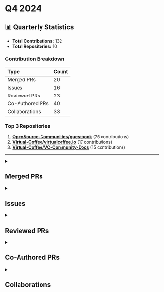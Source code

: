 # Q4 2024

## 📊 Quarterly Statistics

* **Total Contributions:** 132
* **Total Repositories:** 10

### Contribution Breakdown

| Type | Count |
| :--- | :--- |
| Merged PRs | 20 |
| Issues | 16 |
| Reviewed PRs | 23 |
| Co-Authored PRs | 40 |
| Collaborations | 33 |

### Top 3 Repositories

1. [**OpenSource-Communities/guestbook**](https://github.com/OpenSource-Communities/guestbook) (75 contributions)
2. [**Virtual-Coffee/virtualcoffee.io**](https://github.com/Virtual-Coffee/virtualcoffee.io) (17 contributions)
3. [**Virtual-Coffee/VC-Community-Docs**](https://github.com/Virtual-Coffee/VC-Community-Docs) (15 contributions)

---

<details>
 <summary><h2>Merged PRs</h2></summary>
<table style='width:100%; table-layout:fixed;'>
  <thead>
    <tr>
      <th style='width:5%;'>No.</th>
      <th style='width:20%;'>Project Name</th>
      <th style='width:30%;'>Title</th>
      <th style='width:15%;'>Created At</th>
      <th style='width:15%;'>Merged At</th>
      <th style='width:15%;'>Review Period</th>
    </tr>
  </thead>
  <tbody>
    <tr>
      <td>1.</td>
      <td>Virtual-Coffee/virtualcoffee.io</td>
      <td><a href='https://github.com/Virtual-Coffee/virtualcoffee.io/pull/1308'>feat: Add January 2025 Challenge to the Website</a></td>
      <td>2024-12-22</td>
      <td>2024-12-30</td>
      <td>8 days</td>
    </tr>
    <tr>
      <td>2.</td>
      <td>Virtual-Coffee/VC-Community-Docs</td>
      <td><a href='https://github.com/Virtual-Coffee/VC-Community-Docs/pull/441'>docs: Add "Creating Audio/Visual Content" challenge</a></td>
      <td>2024-10-30</td>
      <td>2024-12-18</td>
      <td>49 days</td>
    </tr>
    <tr>
      <td>3.</td>
      <td>Virtual-Coffee/VC-Community-Docs</td>
      <td><a href='https://github.com/Virtual-Coffee/VC-Community-Docs/pull/440'>docs: Add "Mid-Year Check-In" challenge</a></td>
      <td>2024-10-30</td>
      <td>2024-12-15</td>
      <td>45 days</td>
    </tr>
    <tr>
      <td>4.</td>
      <td>Virtual-Coffee/virtualcoffee.io</td>
      <td><a href='https://github.com/Virtual-Coffee/virtualcoffee.io/pull/1303'>Add December 2024 newsletter to the website</a></td>
      <td>2024-12-11</td>
      <td>2024-12-15</td>
      <td>4 days</td>
    </tr>
    <tr>
      <td>5.</td>
      <td>Virtual-Coffee/VC-Community-Docs</td>
      <td><a href='https://github.com/Virtual-Coffee/VC-Community-Docs/pull/442'>docs: Add "Pairing" challenge</a></td>
      <td>2024-10-30</td>
      <td>2024-12-12</td>
      <td>42 days</td>
    </tr>
    <tr>
      <td>6.</td>
      <td>Virtual-Coffee/VC-Community-Docs</td>
      <td><a href='https://github.com/Virtual-Coffee/VC-Community-Docs/pull/443'>docs: Add "Month of Feedback" challenge</a></td>
      <td>2024-10-30</td>
      <td>2024-12-12</td>
      <td>42 days</td>
    </tr>
    <tr>
      <td>7.</td>
      <td>Virtual-Coffee/VC-Community-Docs</td>
      <td><a href='https://github.com/Virtual-Coffee/VC-Community-Docs/pull/445'>docs: Update the docs for "Preptember" challenge</a></td>
      <td>2024-10-31</td>
      <td>2024-12-12</td>
      <td>42 days</td>
    </tr>
    <tr>
      <td>8.</td>
      <td>Virtual-Coffee/VC-Community-Docs</td>
      <td><a href='https://github.com/Virtual-Coffee/VC-Community-Docs/pull/446'>docs: Update the facilitators docs</a></td>
      <td>2024-10-31</td>
      <td>2024-12-12</td>
      <td>42 days</td>
    </tr>
    <tr>
      <td>9.</td>
      <td>Virtual-Coffee/VC-Community-Docs</td>
      <td><a href='https://github.com/Virtual-Coffee/VC-Community-Docs/pull/448'>docs: Update the docs for "VC Hacktoberfest Initiative" challenge</a></td>
      <td>2024-10-31</td>
      <td>2024-12-12</td>
      <td>41 days</td>
    </tr>
    <tr>
      <td>10.</td>
      <td>Virtual-Coffee/VC-Community-Docs</td>
      <td><a href='https://github.com/Virtual-Coffee/VC-Community-Docs/pull/451'>docs: Update the docs for "Blogging" challenge</a></td>
      <td>2024-12-11</td>
      <td>2024-12-12</td>
      <td>1 days</td>
    </tr>
    <tr>
      <td>11.</td>
      <td>Virtual-Coffee/virtualcoffee.io</td>
      <td><a href='https://github.com/Virtual-Coffee/virtualcoffee.io/pull/1291'>Add November 2024 newsletter to the website</a></td>
      <td>2024-11-11</td>
      <td>2024-11-30</td>
      <td>19 days</td>
    </tr>
    <tr>
      <td>12.</td>
      <td>Virtual-Coffee/virtualcoffee.io</td>
      <td><a href='https://github.com/Virtual-Coffee/virtualcoffee.io/pull/1296'>feat: Add December 2024 Challenge to the Website</a></td>
      <td>2024-11-29</td>
      <td>2024-11-30</td>
      <td>1 days</td>
    </tr>
    <tr>
      <td>13.</td>
      <td>Virtual-Coffee/virtualcoffee.io</td>
      <td><a href='https://github.com/Virtual-Coffee/virtualcoffee.io/pull/1286'>feat: Add November 2024 Challenge to the Website</a></td>
      <td>2024-10-29</td>
      <td>2024-10-31</td>
      <td>2 days</td>
    </tr>
    <tr>
      <td>14.</td>
      <td>mautic/low-no-code</td>
      <td><a href='https://github.com/mautic/low-no-code/pull/81'>feat: Add Ayu Adiati's contribution to 2024.md</a></td>
      <td>2024-10-28</td>
      <td>2024-10-28</td>
      <td>0 days</td>
    </tr>
    <tr>
      <td>15.</td>
      <td>Virtual-Coffee/virtualcoffee.io</td>
      <td><a href='https://github.com/Virtual-Coffee/virtualcoffee.io/pull/1275'>Add October 2024 newsletter to the website</a></td>
      <td>2024-10-17</td>
      <td>2024-10-22</td>
      <td>5 days</td>
    </tr>
    <tr>
      <td>16.</td>
      <td>WriteTech-Hub/writetech-doc-review</td>
      <td><a href='https://github.com/WriteTech-Hub/writetech-doc-review/pull/8'>feat: add docs review for Crawlee</a></td>
      <td>2024-09-25</td>
      <td>2024-10-21</td>
      <td>26 days</td>
    </tr>
    <tr>
      <td>17.</td>
      <td>Virtual-Coffee/virtualcoffee.io</td>
      <td><a href='https://github.com/Virtual-Coffee/virtualcoffee.io/pull/1269'>feat: Add Hacktoberfest 2024 badge</a></td>
      <td>2024-10-10</td>
      <td>2024-10-10</td>
      <td>0 days</td>
    </tr>
    <tr>
      <td>18.</td>
      <td>OpenSource-Communities/guestbook</td>
      <td><a href='https://github.com/OpenSource-Communities/guestbook/pull/483'>docs: Update guidelines</a></td>
      <td>2024-09-25</td>
      <td>2024-10-05</td>
      <td>10 days</td>
    </tr>
    <tr>
      <td>19.</td>
      <td>Virtual-Coffee/virtualcoffee.io</td>
      <td><a href='https://github.com/Virtual-Coffee/virtualcoffee.io/pull/1239'>fix: Update Slack channels for VCHI in the challenge page</a></td>
      <td>2024-10-02</td>
      <td>2024-10-02</td>
      <td>1 days</td>
    </tr>
    <tr>
      <td>20.</td>
      <td>Virtual-Coffee/virtualcoffee.io</td>
      <td><a href='https://github.com/Virtual-Coffee/virtualcoffee.io/pull/1230'>feat: Add October 2024 Challenge to the Website</a></td>
      <td>2024-09-30</td>
      <td>2024-10-01</td>
      <td>1 days</td>
    </tr>
  </tbody>
</table>
</details>

<details>
 <summary><h2>Issues</h2></summary>
<table style='width:100%; table-layout:fixed;'>
  <thead>
    <tr>
      <th style='width:5%;'>No.</th>
      <th style='width:25%;'>Project Name</th>
      <th style='width:35%;'>Title</th>
      <th style='width:15%;'>Created At</th>
      <th style='width:15%;'>Closed At</th>
      <th style='width:10%;'>Closing Period</th>
    </tr>
  </thead>
  <tbody>
    <tr>
      <td>1.</td>
      <td>Virtual-Coffee/VC-Community-Docs</td>
      <td><a href='https://github.com/Virtual-Coffee/VC-Community-Docs/issues/456'>Fix: Markdown and structure for monthly challenge docs </a></td>
      <td>2024-12-23</td>
      <td>2025-01-08</td>
      <td>16 days</td>
    </tr>
    <tr>
      <td>2.</td>
      <td>Virtual-Coffee/VC-Community-Docs</td>
      <td><a href='https://github.com/Virtual-Coffee/VC-Community-Docs/issues/455'>Add maintainers responsibilities to the README </a></td>
      <td>2024-12-23</td>
      <td>2025-01-23</td>
      <td>31 days</td>
    </tr>
    <tr>
      <td>3.</td>
      <td>Virtual-Coffee/VC-Community-Docs</td>
      <td><a href='https://github.com/Virtual-Coffee/VC-Community-Docs/issues/454'>Feat: Add Docusaurus</a></td>
      <td>2024-12-23</td>
      <td>2025-03-19</td>
      <td>86 days</td>
    </tr>
    <tr>
      <td>4.</td>
      <td>Virtual-Coffee/virtualcoffee.io</td>
      <td><a href='https://github.com/Virtual-Coffee/virtualcoffee.io/issues/1309'>Bug: Local preview for resources leads to 404 </a></td>
      <td>2024-12-23</td>
      <td>2025-04-17</td>
      <td>115 days</td>
    </tr>
    <tr>
      <td>5.</td>
      <td>Virtual-Coffee/virtualcoffee.io</td>
      <td><a href='https://github.com/Virtual-Coffee/virtualcoffee.io/issues/1307'>Add January 2025 Challenge to the Website </a></td>
      <td>2024-12-22</td>
      <td>2024-12-30</td>
      <td>8 days</td>
    </tr>
    <tr>
      <td>6.</td>
      <td>Virtual-Coffee/virtualcoffee.io</td>
      <td><a href='https://github.com/Virtual-Coffee/virtualcoffee.io/issues/1301'>Add December 2024 newsletter to the website</a></td>
      <td>2024-12-11</td>
      <td>2024-12-15</td>
      <td>4 days</td>
    </tr>
    <tr>
      <td>7.</td>
      <td>Virtual-Coffee/VC-Community-Docs</td>
      <td><a href='https://github.com/Virtual-Coffee/VC-Community-Docs/issues/450'>docs: Update the November 2024 challenge documentation</a></td>
      <td>2024-12-11</td>
      <td>2024-12-12</td>
      <td>1 days</td>
    </tr>
    <tr>
      <td>8.</td>
      <td>Virtual-Coffee/virtualcoffee.io</td>
      <td><a href='https://github.com/Virtual-Coffee/virtualcoffee.io/issues/1295'>Add December 2024 Challenge to the Website</a></td>
      <td>2024-11-29</td>
      <td>2024-11-30</td>
      <td>1 days</td>
    </tr>
    <tr>
      <td>9.</td>
      <td>Virtual-Coffee/virtualcoffee.io</td>
      <td><a href='https://github.com/Virtual-Coffee/virtualcoffee.io/issues/1290'>Add November 2024 newsletter to the website</a></td>
      <td>2024-11-11</td>
      <td>2024-11-30</td>
      <td>19 days</td>
    </tr>
    <tr>
      <td>10.</td>
      <td>mautic/user-documentation</td>
      <td><a href='https://github.com/mautic/user-documentation/issues/343'>Some instructions in the "Making a PR" section on README are inline</a></td>
      <td>2024-11-08</td>
      <td>2025-10-10</td>
      <td>336 days</td>
    </tr>
    <tr>
      <td>11.</td>
      <td>Virtual-Coffee/VC-Community-Docs</td>
      <td><a href='https://github.com/Virtual-Coffee/VC-Community-Docs/issues/447'>docs: Update the October 2024 challenge documentation</a></td>
      <td>2024-10-31</td>
      <td>2024-12-12</td>
      <td>41 days</td>
    </tr>
    <tr>
      <td>12.</td>
      <td>Virtual-Coffee/VC-Community-Docs</td>
      <td><a href='https://github.com/Virtual-Coffee/VC-Community-Docs/issues/444'>docs: Update the September 2024 challenge documentation</a></td>
      <td>2024-10-30</td>
      <td>2024-12-12</td>
      <td>42 days</td>
    </tr>
    <tr>
      <td>13.</td>
      <td>Virtual-Coffee/virtualcoffee.io</td>
      <td><a href='https://github.com/Virtual-Coffee/virtualcoffee.io/issues/1285'>Add November 2024 Challenge to the Website</a></td>
      <td>2024-10-28</td>
      <td>2024-10-31</td>
      <td>3 days</td>
    </tr>
    <tr>
      <td>14.</td>
      <td>Virtual-Coffee/virtualcoffee.io</td>
      <td><a href='https://github.com/Virtual-Coffee/virtualcoffee.io/issues/1274'>Add October 2024 newsletter to the website</a></td>
      <td>2024-10-17</td>
      <td>2024-10-22</td>
      <td>5 days</td>
    </tr>
    <tr>
      <td>15.</td>
      <td>OpenSource-Communities/guestbook</td>
      <td><a href='https://github.com/OpenSource-Communities/guestbook/issues/521'>Docs: Add information to write PR details </a></td>
      <td>2024-10-12</td>
      <td>2024-10-22</td>
      <td>10 days</td>
    </tr>
    <tr>
      <td>16.</td>
      <td>Virtual-Coffee/virtualcoffee.io</td>
      <td><a href='https://github.com/Virtual-Coffee/virtualcoffee.io/issues/1238'>fix: Slack channel(s) for October challenge</a></td>
      <td>2024-10-02</td>
      <td>2024-10-02</td>
      <td>1 days</td>
    </tr>
  </tbody>
</table>
</details>

<details>
 <summary><h2>Reviewed PRs</h2></summary>
<table style='width:100%; table-layout:fixed;'>
  <thead>
    <tr>
      <th style='width:5%;'>No.</th>
      <th style='width:20%;'>Project Name</th>
      <th style='width:28%;'>Title</th>
      <th style='width:10%;'>Created At</th>
      <th style='width:15%;'>My First Review</th>
      <th style='width:10%;'>My First Review Period</th>
      <th style='width:14%;'>Last Update / Status</th>
    </tr>
  </thead>
  <tbody>
    <tr>
      <td>1.</td>
      <td>nickytonline/astro-partykit-starter</td>
      <td><a href='https://github.com/nickytonline/astro-partykit-starter/pull/33'>docs: adding deployment instructions </a></td>
      <td>2024-01-09</td>
      <td>2024-01-12</td>
      <td>3 days</td>
      <td>2024-12-19<br><strong>MERGED</strong></td>
    </tr>
    <tr>
      <td>2.</td>
      <td>OpenSource-Communities/guestbook</td>
      <td><a href='https://github.com/OpenSource-Communities/guestbook/pull/594'>docs: add @SusanGithaigaN as a contributor</a></td>
      <td>2024-12-05</td>
      <td>2024-12-06</td>
      <td>1 days</td>
      <td>2024-12-10<br><strong>CLOSED</strong></td>
    </tr>
    <tr>
      <td>3.</td>
      <td>OpenSource-Communities/guestbook</td>
      <td><a href='https://github.com/OpenSource-Communities/guestbook/pull/501'>feat: Add <@github-username> as a contributor #500</a></td>
      <td>2024-10-03</td>
      <td>2024-10-03</td>
      <td>1 days</td>
      <td>2024-11-11<br><strong>CLOSED</strong></td>
    </tr>
    <tr>
      <td>4.</td>
      <td>OpenSource-Communities/guestbook</td>
      <td><a href='https://github.com/OpenSource-Communities/guestbook/pull/481'>feat: Add @Michal-Nithesh as a contributor</a></td>
      <td>2024-09-18</td>
      <td>2024-09-19</td>
      <td>1 days</td>
      <td>2024-11-11<br><strong>CLOSED</strong></td>
    </tr>
    <tr>
      <td>5.</td>
      <td>OpenSource-Communities/guestbook</td>
      <td><a href='https://github.com/OpenSource-Communities/guestbook/pull/554'>feat: Add @mohanamisra as a contributor</a></td>
      <td>2024-11-01</td>
      <td>2024-11-02</td>
      <td>1 days</td>
      <td>2024-11-04<br><strong>MERGED</strong></td>
    </tr>
    <tr>
      <td>6.</td>
      <td>open-sauced/docs</td>
      <td><a href='https://github.com/open-sauced/docs/pull/412'>feat: add section for key metrics guide</a></td>
      <td>2024-10-26</td>
      <td>2024-11-04</td>
      <td>9 days</td>
      <td>2024-11-04<br><strong>MERGED</strong></td>
    </tr>
    <tr>
      <td>7.</td>
      <td>OpenSource-Communities/guestbook</td>
      <td><a href='https://github.com/OpenSource-Communities/guestbook/pull/552'>docs: add @satyam0827 as a contributor</a></td>
      <td>2024-10-31</td>
      <td>2024-10-31</td>
      <td>0 days</td>
      <td>2024-10-31<br><strong>MERGED</strong></td>
    </tr>
    <tr>
      <td>8.</td>
      <td>OpenSource-Communities/guestbook</td>
      <td><a href='https://github.com/OpenSource-Communities/guestbook/pull/466'>docs: add @gwslingerland as a contributor</a></td>
      <td>2024-09-12</td>
      <td>2024-09-16</td>
      <td>4 days</td>
      <td>2024-10-30<br><strong>CLOSED</strong></td>
    </tr>
    <tr>
      <td>9.</td>
      <td>OpenSource-Communities/guestbook</td>
      <td><a href='https://github.com/OpenSource-Communities/guestbook/pull/510'>docs: add @MidhaShrey as a contributor</a></td>
      <td>2024-10-07</td>
      <td>2024-10-07</td>
      <td>0 days</td>
      <td>2024-10-28<br><strong>CLOSED</strong></td>
    </tr>
    <tr>
      <td>10.</td>
      <td>OpenSource-Communities/guestbook</td>
      <td><a href='https://github.com/OpenSource-Communities/guestbook/pull/545'>feat: Add @gaffarabdul as a contributor</a></td>
      <td>2024-10-26</td>
      <td>2024-10-28</td>
      <td>2 days</td>
      <td>2024-10-28<br><strong>MERGED</strong></td>
    </tr>
    <tr>
      <td>11.</td>
      <td>OpenSource-Communities/guestbook</td>
      <td><a href='https://github.com/OpenSource-Communities/guestbook/pull/532'>feat: add @mrutunjay-kinagi as a contributor</a></td>
      <td>2024-10-17</td>
      <td>2024-10-17</td>
      <td>0 days</td>
      <td>2024-10-21<br><strong>MERGED</strong></td>
    </tr>
    <tr>
      <td>12.</td>
      <td>OpenSource-Communities/guestbook</td>
      <td><a href='https://github.com/OpenSource-Communities/guestbook/pull/519'>feat: Add @SamarMst as a contributor</a></td>
      <td>2024-10-10</td>
      <td>2024-10-11</td>
      <td>1 days</td>
      <td>2024-10-18<br><strong>CLOSED</strong></td>
    </tr>
    <tr>
      <td>13.</td>
      <td>OpenSource-Communities/guestbook</td>
      <td><a href='https://github.com/OpenSource-Communities/guestbook/pull/527'>feat: Add @Firdous2307 as a contributor</a></td>
      <td>2024-10-13</td>
      <td>2024-10-13</td>
      <td>0 days</td>
      <td>2024-10-18<br><strong>CLOSED</strong></td>
    </tr>
    <tr>
      <td>14.</td>
      <td>OpenSource-Communities/guestbook</td>
      <td><a href='https://github.com/OpenSource-Communities/guestbook/pull/523'>docs: add @koja-amir as a contributor</a></td>
      <td>2024-10-12</td>
      <td>2024-10-13</td>
      <td>1 days</td>
      <td>2024-10-15<br><strong>MERGED</strong></td>
    </tr>
    <tr>
      <td>15.</td>
      <td>OpenSource-Communities/guestbook</td>
      <td><a href='https://github.com/OpenSource-Communities/guestbook/pull/524'>docs: Add information to write PR details outside the comments</a></td>
      <td>2024-10-12</td>
      <td>2024-10-13</td>
      <td>1 days</td>
      <td>2024-10-13<br><strong>CLOSED</strong></td>
    </tr>
    <tr>
      <td>16.</td>
      <td>OpenSource-Communities/intro</td>
      <td><a href='https://github.com/OpenSource-Communities/intro/pull/247'>fix: dynamic `editUrl` path for documentation subfolder structure</a></td>
      <td>2024-10-05</td>
      <td>2024-10-07</td>
      <td>2 days</td>
      <td>2024-10-10<br><strong>MERGED</strong></td>
    </tr>
    <tr>
      <td>17.</td>
      <td>OpenSource-Communities/guestbook</td>
      <td><a href='https://github.com/OpenSource-Communities/guestbook/pull/513'>docs: add @02zeda as a contributor</a></td>
      <td>2024-10-08</td>
      <td>2024-10-08</td>
      <td>0 days</td>
      <td>2024-10-08<br><strong>MERGED</strong></td>
    </tr>
    <tr>
      <td>18.</td>
      <td>OpenSource-Communities/guestbook</td>
      <td><a href='https://github.com/OpenSource-Communities/guestbook/pull/492'>docs: add @MadAvidCoder as a contributor</a></td>
      <td>2024-09-29</td>
      <td>2024-10-03</td>
      <td>4 days</td>
      <td>2024-10-07<br><strong>MERGED</strong></td>
    </tr>
    <tr>
      <td>19.</td>
      <td>OpenSource-Communities/intro</td>
      <td><a href='https://github.com/OpenSource-Communities/intro/pull/238'>chore: remove existing .DS_Store file</a></td>
      <td>2024-09-25</td>
      <td>2024-10-01</td>
      <td>7 days</td>
      <td>2024-10-05<br><strong>MERGED</strong></td>
    </tr>
    <tr>
      <td>20.</td>
      <td>OpenSource-Communities/guestbook</td>
      <td><a href='https://github.com/OpenSource-Communities/guestbook/pull/504'>docs: add @allanoguis as a contributor</a></td>
      <td>2024-10-03</td>
      <td>2024-10-03</td>
      <td>0 days</td>
      <td>2024-10-03<br><strong>MERGED</strong></td>
    </tr>
    <tr>
      <td>21.</td>
      <td>OpenSource-Communities/intro</td>
      <td><a href='https://github.com/OpenSource-Communities/intro/pull/237'>fix(favicon): moved the favicon to /static/img in order to show up in…</a></td>
      <td>2024-09-19</td>
      <td>2024-09-20</td>
      <td>1 days</td>
      <td>2024-10-03<br><strong>MERGED</strong></td>
    </tr>
    <tr>
      <td>22.</td>
      <td>Virtual-Coffee/vc-preptember</td>
      <td><a href='https://github.com/Virtual-Coffee/vc-preptember/pull/61'>Add Christina to Preptember participants</a></td>
      <td>2024-10-02</td>
      <td>2024-10-03</td>
      <td>1 days</td>
      <td>2024-10-03<br><strong>MERGED</strong></td>
    </tr>
    <tr>
      <td>23.</td>
      <td>OpenSource-Communities/guestbook</td>
      <td><a href='https://github.com/OpenSource-Communities/guestbook/pull/487'>docs: fixes links in README</a></td>
      <td>2024-09-27</td>
      <td>2024-09-30</td>
      <td>3 days</td>
      <td>2024-10-01<br><strong>MERGED</strong></td>
    </tr>
  </tbody>
</table>
</details>

<details>
 <summary><h2>Co-Authored PRs</h2></summary>
<table style='width:100%; table-layout:fixed;'>
  <thead>
    <tr>
      <th style='width:5%;'>No.</th>
      <th style='width:15%;'>Project Name</th>
      <th style='width:25%;'>Title</th>
      <th style='width:10%;'>Created At</th>
      <th style='width:12%;'>My First Commit</th>
      <th style='width:13%;'>My First Commit Period</th>
      <th style='width:20%;'>Last Update / Status</th>
    </tr>
  </thead>
  <tbody>
    <tr>
      <td>1.</td>
      <td>Virtual-Coffee/VC-Community-Docs</td>
      <td><a href='https://github.com/Virtual-Coffee/VC-Community-Docs/pull/453'>Update Coffee Table Groups</a></td>
      <td>2024-12-15</td>
      <td>2024-12-18</td>
      <td>4 days</td>
      <td>2025-01-09<br><strong>MERGED</strong></td>
    </tr>
    <tr>
      <td>2.</td>
      <td>OpenSource-Communities/guestbook</td>
      <td><a href='https://github.com/OpenSource-Communities/guestbook/pull/560'>docs: add @tkim602 as a contributor</a></td>
      <td>2024-11-03</td>
      <td>2024-12-18</td>
      <td>45 days</td>
      <td>2024-12-18<br><strong>MERGED</strong></td>
    </tr>
    <tr>
      <td>3.</td>
      <td>OpenSource-Communities/guestbook</td>
      <td><a href='https://github.com/OpenSource-Communities/guestbook/pull/601'>docs: add @SusanGithaigaN as a contributor</a></td>
      <td>2024-12-10</td>
      <td>2024-12-18</td>
      <td>8 days</td>
      <td>2024-12-18<br><strong>MERGED</strong></td>
    </tr>
    <tr>
      <td>4.</td>
      <td>OpenSource-Communities/guestbook</td>
      <td><a href='https://github.com/OpenSource-Communities/guestbook/pull/599'>feat: Add @stephmukami as a contributor</a></td>
      <td>2024-12-09</td>
      <td>2024-12-18</td>
      <td>9 days</td>
      <td>2024-12-18<br><strong>MERGED</strong></td>
    </tr>
    <tr>
      <td>5.</td>
      <td>OpenSource-Communities/guestbook</td>
      <td><a href='https://github.com/OpenSource-Communities/guestbook/pull/597'>docs: add @adaniel105 as a contributor</a></td>
      <td>2024-12-09</td>
      <td>2024-12-18</td>
      <td>9 days</td>
      <td>2024-12-18<br><strong>MERGED</strong></td>
    </tr>
    <tr>
      <td>6.</td>
      <td>OpenSource-Communities/guestbook</td>
      <td><a href='https://github.com/OpenSource-Communities/guestbook/pull/592'>feat: Add @luciano665 as contributor</a></td>
      <td>2024-12-03</td>
      <td>2024-12-18</td>
      <td>15 days</td>
      <td>2024-12-18<br><strong>MERGED</strong></td>
    </tr>
    <tr>
      <td>7.</td>
      <td>OpenSource-Communities/guestbook</td>
      <td><a href='https://github.com/OpenSource-Communities/guestbook/pull/590'>feat: Add andymartinez1 as a contributor</a></td>
      <td>2024-12-02</td>
      <td>2024-12-18</td>
      <td>16 days</td>
      <td>2024-12-18<br><strong>MERGED</strong></td>
    </tr>
    <tr>
      <td>8.</td>
      <td>OpenSource-Communities/guestbook</td>
      <td><a href='https://github.com/OpenSource-Communities/guestbook/pull/584'>feat: add Jeff to the contribution list</a></td>
      <td>2024-11-26</td>
      <td>2024-12-03</td>
      <td>7 days</td>
      <td>2024-12-18<br><strong>MERGED</strong></td>
    </tr>
    <tr>
      <td>9.</td>
      <td>OpenSource-Communities/guestbook</td>
      <td><a href='https://github.com/OpenSource-Communities/guestbook/pull/586'>docs: add @Shin1ma as a contributor</a></td>
      <td>2024-11-27</td>
      <td>2024-12-03</td>
      <td>6 days</td>
      <td>2024-12-03<br><strong>MERGED</strong></td>
    </tr>
    <tr>
      <td>10.</td>
      <td>OpenSource-Communities/guestbook</td>
      <td><a href='https://github.com/OpenSource-Communities/guestbook/pull/581'>feat: Add @hurshore as a contributor</a></td>
      <td>2024-11-21</td>
      <td>2024-12-03</td>
      <td>12 days</td>
      <td>2024-12-03<br><strong>MERGED</strong></td>
    </tr>
    <tr>
      <td>11.</td>
      <td>OpenSource-Communities/guestbook</td>
      <td><a href='https://github.com/OpenSource-Communities/guestbook/pull/577'>feat: Add @dehanli as a contributor</a></td>
      <td>2024-11-21</td>
      <td>2024-12-03</td>
      <td>12 days</td>
      <td>2024-12-03<br><strong>MERGED</strong></td>
    </tr>
    <tr>
      <td>12.</td>
      <td>OpenSource-Communities/guestbook</td>
      <td><a href='https://github.com/OpenSource-Communities/guestbook/pull/575'>docs: add @sank8-2 as a contributor</a></td>
      <td>2024-11-13</td>
      <td>2024-12-03</td>
      <td>20 days</td>
      <td>2024-12-03<br><strong>MERGED</strong></td>
    </tr>
    <tr>
      <td>13.</td>
      <td>OpenSource-Communities/guestbook</td>
      <td><a href='https://github.com/OpenSource-Communities/guestbook/pull/565'>feat: Add livlaurel as a contributor</a></td>
      <td>2024-11-06</td>
      <td>2024-11-11</td>
      <td>5 days</td>
      <td>2024-12-03<br><strong>MERGED</strong></td>
    </tr>
    <tr>
      <td>14.</td>
      <td>OpenSource-Communities/guestbook</td>
      <td><a href='https://github.com/OpenSource-Communities/guestbook/pull/381'>feat: add @mrcentimetre as a contributor</a></td>
      <td>2024-07-11</td>
      <td>2024-11-11</td>
      <td>124 days</td>
      <td>2024-11-11<br><strong>MERGED</strong></td>
    </tr>
    <tr>
      <td>15.</td>
      <td>OpenSource-Communities/guestbook</td>
      <td><a href='https://github.com/OpenSource-Communities/guestbook/pull/572'>docs: Fix my profile broken link</a></td>
      <td>2024-11-13</td>
      <td>2024-11-11</td>
      <td>-2 days</td>
      <td>2024-12-18<br><strong>MERGED</strong></td>
    </tr>
    <tr>
      <td>16.</td>
      <td>OpenSource-Communities/guestbook</td>
      <td><a href='https://github.com/OpenSource-Communities/guestbook/pull/563'>feat: Add @nhim-uit as a contributor</a></td>
      <td>2024-11-05</td>
      <td>2024-11-11</td>
      <td>7 days</td>
      <td>2024-11-11<br><strong>MERGED</strong></td>
    </tr>
    <tr>
      <td>17.</td>
      <td>OpenSource-Communities/guestbook</td>
      <td><a href='https://github.com/OpenSource-Communities/guestbook/pull/562'>docs: add @liaxoo as a contributor</a></td>
      <td>2024-11-05</td>
      <td>2024-11-08</td>
      <td>4 days</td>
      <td>2024-11-11<br><strong>MERGED</strong></td>
    </tr>
    <tr>
      <td>18.</td>
      <td>OpenSource-Communities/guestbook</td>
      <td><a href='https://github.com/OpenSource-Communities/guestbook/pull/556'>feat: add @lorenzjdr as a contributor</a></td>
      <td>2024-11-03</td>
      <td>2024-11-04</td>
      <td>2 days</td>
      <td>2024-11-05<br><strong>MERGED</strong></td>
    </tr>
    <tr>
      <td>19.</td>
      <td>OpenSource-Communities/guestbook</td>
      <td><a href='https://github.com/OpenSource-Communities/guestbook/pull/496'>feat: Add @ChinmayBagad as a contributor</a></td>
      <td>2024-09-30</td>
      <td>2024-10-31</td>
      <td>31 days</td>
      <td>2024-10-31<br><strong>MERGED</strong></td>
    </tr>
    <tr>
      <td>20.</td>
      <td>OpenSource-Communities/guestbook</td>
      <td><a href='https://github.com/OpenSource-Communities/guestbook/pull/548'>docs: add @asheinT as a contributor</a></td>
      <td>2024-10-30</td>
      <td>2024-10-31</td>
      <td>1 days</td>
      <td>2024-10-31<br><strong>MERGED</strong></td>
    </tr>
    <tr>
      <td>21.</td>
      <td>OpenSource-Communities/guestbook</td>
      <td><a href='https://github.com/OpenSource-Communities/guestbook/pull/475'>docs: update @hferguson as a contributor</a></td>
      <td>2024-09-16</td>
      <td>2024-10-30</td>
      <td>44 days</td>
      <td>2024-10-30<br><strong>MERGED</strong></td>
    </tr>
    <tr>
      <td>22.</td>
      <td>OpenSource-Communities/guestbook</td>
      <td><a href='https://github.com/OpenSource-Communities/guestbook/pull/468'>docs: add @anka-afk as a contributor</a></td>
      <td>2024-09-13</td>
      <td>2024-10-30</td>
      <td>48 days</td>
      <td>2024-10-30<br><strong>MERGED</strong></td>
    </tr>
    <tr>
      <td>23.</td>
      <td>OpenSource-Communities/guestbook</td>
      <td><a href='https://github.com/OpenSource-Communities/guestbook/pull/459'>feat: Add @kolapowariz as a contributor</a></td>
      <td>2024-09-08</td>
      <td>2024-10-30</td>
      <td>52 days</td>
      <td>2024-10-30<br><strong>MERGED</strong></td>
    </tr>
    <tr>
      <td>24.</td>
      <td>OpenSource-Communities/guestbook</td>
      <td><a href='https://github.com/OpenSource-Communities/guestbook/pull/453'>feat: Add @FahimJadid as a contributor</a></td>
      <td>2024-09-05</td>
      <td>2024-10-30</td>
      <td>55 days</td>
      <td>2024-10-30<br><strong>MERGED</strong></td>
    </tr>
    <tr>
      <td>25.</td>
      <td>OpenSource-Communities/guestbook</td>
      <td><a href='https://github.com/OpenSource-Communities/guestbook/pull/428'>feat: Add @wisdombe as a contributor</a></td>
      <td>2024-08-14</td>
      <td>2024-10-30</td>
      <td>77 days</td>
      <td>2024-10-30<br><strong>MERGED</strong></td>
    </tr>
    <tr>
      <td>26.</td>
      <td>OpenSource-Communities/guestbook</td>
      <td><a href='https://github.com/OpenSource-Communities/guestbook/pull/377'>feat: add @amateurManu as a contributor</a></td>
      <td>2024-07-06</td>
      <td>2024-10-30</td>
      <td>116 days</td>
      <td>2024-10-30<br><strong>MERGED</strong></td>
    </tr>
    <tr>
      <td>27.</td>
      <td>OpenSource-Communities/guestbook</td>
      <td><a href='https://github.com/OpenSource-Communities/guestbook/pull/515'>docs: add @Ayamigah16 as a contributor</a></td>
      <td>2024-10-09</td>
      <td>2024-10-28</td>
      <td>19 days</td>
      <td>2024-10-28<br><strong>MERGED</strong></td>
    </tr>
    <tr>
      <td>28.</td>
      <td>OpenSource-Communities/guestbook</td>
      <td><a href='https://github.com/OpenSource-Communities/guestbook/pull/542'>docs: add @sridhar-geek as a contributor</a></td>
      <td>2024-10-25</td>
      <td>2024-10-28</td>
      <td>3 days</td>
      <td>2024-10-28<br><strong>MERGED</strong></td>
    </tr>
    <tr>
      <td>29.</td>
      <td>OpenSource-Communities/intro</td>
      <td><a href='https://github.com/OpenSource-Communities/intro/pull/249'>fix: Update UI component for improved design</a></td>
      <td>2024-10-12</td>
      <td>2024-10-24</td>
      <td>12 days</td>
      <td>2024-10-24<br><strong>MERGED</strong></td>
    </tr>
    <tr>
      <td>30.</td>
      <td>OpenSource-Communities/guestbook</td>
      <td><a href='https://github.com/OpenSource-Communities/guestbook/pull/538'>feat: Add @shristirwt as a contributor</a></td>
      <td>2024-10-21</td>
      <td>2024-10-23</td>
      <td>2 days</td>
      <td>2024-10-23<br><strong>MERGED</strong></td>
    </tr>
    <tr>
      <td>31.</td>
      <td>OpenSource-Communities/guestbook</td>
      <td><a href='https://github.com/OpenSource-Communities/guestbook/pull/535'>feat: Add @SamarMst as a contributor</a></td>
      <td>2024-10-18</td>
      <td>2024-10-21</td>
      <td>3 days</td>
      <td>2024-10-23<br><strong>MERGED</strong></td>
    </tr>
    <tr>
      <td>32.</td>
      <td>OpenSource-Communities/guestbook</td>
      <td><a href='https://github.com/OpenSource-Communities/guestbook/pull/534'>docs: add @Firdous2307 as a contributor</a></td>
      <td>2024-10-18</td>
      <td>2024-10-21</td>
      <td>3 days</td>
      <td>2024-10-21<br><strong>MERGED</strong></td>
    </tr>
    <tr>
      <td>33.</td>
      <td>OpenSource-Communities/intro</td>
      <td><a href='https://github.com/OpenSource-Communities/intro/pull/245'>feat: add screenshot of completed pr template to the how to contribute to o…</a></td>
      <td>2024-10-03</td>
      <td>2024-10-08</td>
      <td>5 days</td>
      <td>2024-10-16<br><strong>MERGED</strong></td>
    </tr>
    <tr>
      <td>34.</td>
      <td>open-sauced/docs</td>
      <td><a href='https://github.com/open-sauced/docs/pull/403'>docs: how OSCR is calculated and how to improve it</a></td>
      <td>2024-09-27</td>
      <td>2024-10-07</td>
      <td>10 days</td>
      <td>2024-10-09<br><strong>MERGED</strong></td>
    </tr>
    <tr>
      <td>35.</td>
      <td>OpenSource-Communities/guestbook</td>
      <td><a href='https://github.com/OpenSource-Communities/guestbook/pull/508'>docs: add @Harshh18 as a contributor</a></td>
      <td>2024-10-05</td>
      <td>2024-10-07</td>
      <td>2 days</td>
      <td>2024-10-07<br><strong>MERGED</strong></td>
    </tr>
    <tr>
      <td>36.</td>
      <td>OpenSource-Communities/guestbook</td>
      <td><a href='https://github.com/OpenSource-Communities/guestbook/pull/506'>feat: add @pedaars as a contributor</a></td>
      <td>2024-10-03</td>
      <td>2024-10-07</td>
      <td>4 days</td>
      <td>2024-10-07<br><strong>MERGED</strong></td>
    </tr>
    <tr>
      <td>37.</td>
      <td>OpenSource-Communities/guestbook</td>
      <td><a href='https://github.com/OpenSource-Communities/guestbook/pull/499'>docs: add @ekastn as a contributor</a></td>
      <td>2024-10-01</td>
      <td>2024-10-07</td>
      <td>6 days</td>
      <td>2024-10-07<br><strong>MERGED</strong></td>
    </tr>
    <tr>
      <td>38.</td>
      <td>OpenSource-Communities/guestbook</td>
      <td><a href='https://github.com/OpenSource-Communities/guestbook/pull/486'>docs: add @SoufianeJm as a contributor</a></td>
      <td>2024-09-26</td>
      <td>2024-10-07</td>
      <td>11 days</td>
      <td>2024-10-07<br><strong>MERGED</strong></td>
    </tr>
    <tr>
      <td>39.</td>
      <td>OpenSource-Communities/guestbook</td>
      <td><a href='https://github.com/OpenSource-Communities/guestbook/pull/489'>feat: Add <@MehediMubin> as a contributor</a></td>
      <td>2024-09-28</td>
      <td>2024-10-03</td>
      <td>5 days</td>
      <td>2024-10-07<br><strong>MERGED</strong></td>
    </tr>
    <tr>
      <td>40.</td>
      <td>Virtual-Coffee/vc-preptember</td>
      <td><a href='https://github.com/Virtual-Coffee/vc-preptember/pull/62'>Add a few repositories participating in Hacktoberfest 2024</a></td>
      <td>2024-10-03</td>
      <td>2024-10-03</td>
      <td>0 day</td>
      <td>2024-10-03<br><strong>MERGED</strong></td>
    </tr>
  </tbody>
</table>
</details>

<details>
 <summary><h2>Collaborations</h2></summary>
<table style='width:100%; table-layout:fixed;'>
  <thead>
    <tr>
      <th style='width:5%;'>No.</th>
      <th style='width:30%;'>Project Name</th>
      <th style='width:35%;'>Title</th>
      <th style='width:15%;'>Created At</th>
      <th style='width:15%;'>Commented At</th>
    </tr>
  </thead>
  <tbody>
    <tr>
      <td>1.</td>
      <td>OpenSource-Communities/intro</td>
      <td><a href='https://github.com/OpenSource-Communities/intro/issues/252'>Feature: We Can Add A Repo To Interactive Learning And Also Add Github Action And Use Of Codespaces How it work</a></td>
      <td>2024-12-10</td>
      <td>2024-12-22</td>
    </tr>
    <tr>
      <td>2.</td>
      <td>open-sauced/docs</td>
      <td><a href='https://github.com/open-sauced/docs/issues/424'>Feature: typescript support for codebase</a></td>
      <td>2024-11-25</td>
      <td>2024-12-18</td>
    </tr>
    <tr>
      <td>3.</td>
      <td>OpenSource-Communities/guestbook</td>
      <td><a href='https://github.com/OpenSource-Communities/guestbook/pull/605'>feat: Add @livcia as a contributor</a></td>
      <td>2024-12-13</td>
      <td>2024-12-18</td>
    </tr>
    <tr>
      <td>4.</td>
      <td>open-sauced/docs</td>
      <td><a href='https://github.com/open-sauced/docs/issues/425'>Feature: follow markdown lint rules</a></td>
      <td>2024-11-25</td>
      <td>2024-11-29</td>
    </tr>
    <tr>
      <td>5.</td>
      <td>OpenSource-Communities/guestbook</td>
      <td><a href='https://github.com/OpenSource-Communities/guestbook/pull/582'>@all-contributors please add @sowndappan5 for code</a></td>
      <td>2024-11-26</td>
      <td>2024-11-29</td>
    </tr>
    <tr>
      <td>6.</td>
      <td>open-sauced/docs</td>
      <td><a href='https://github.com/open-sauced/docs/pull/422'>fix: formatting and punctuation in blog files</a></td>
      <td>2024-11-19</td>
      <td>2024-11-25</td>
    </tr>
    <tr>
      <td>7.</td>
      <td>open-sauced/docs</td>
      <td><a href='https://github.com/open-sauced/docs/pull/421'>docs: fix formatting and punctuation in documentation files</a></td>
      <td>2024-11-19</td>
      <td>2024-11-25</td>
    </tr>
    <tr>
      <td>8.</td>
      <td>open-sauced/docs</td>
      <td><a href='https://github.com/open-sauced/docs/pull/420'>feat: add TypeScript support and recommended extensions</a></td>
      <td>2024-11-19</td>
      <td>2024-11-25</td>
    </tr>
    <tr>
      <td>9.</td>
      <td>OpenSource-Communities/guestbook</td>
      <td><a href='https://github.com/OpenSource-Communities/guestbook/issues/480'>Feature:Add @Michal-Nithesh as a contributor</a></td>
      <td>2024-09-18</td>
      <td>2024-11-11</td>
    </tr>
    <tr>
      <td>10.</td>
      <td>OpenSource-Communities/guestbook</td>
      <td><a href='https://github.com/OpenSource-Communities/guestbook/pull/558'>feat: Add @nhim-uit as a contributor</a></td>
      <td>2024-11-03</td>
      <td>2024-11-04</td>
    </tr>
    <tr>
      <td>11.</td>
      <td>OpenSource-Communities/guestbook</td>
      <td><a href='https://github.com/OpenSource-Communities/guestbook/pull/550'>docs: add @asirialwis as a contributor</a></td>
      <td>2024-10-31</td>
      <td>2024-10-31</td>
    </tr>
    <tr>
      <td>12.</td>
      <td>OpenSource-Communities/guestbook</td>
      <td><a href='https://github.com/OpenSource-Communities/guestbook/pull/540'>docs: add @Brijeshthummar02 as a contributor</a></td>
      <td>2024-10-21</td>
      <td>2024-10-31</td>
    </tr>
    <tr>
      <td>13.</td>
      <td>OpenSource-Communities/guestbook</td>
      <td><a href='https://github.com/OpenSource-Communities/guestbook/issues/493'>Feature: Add @KarmaVanshi as a Contributor</a></td>
      <td>2024-09-29</td>
      <td>2024-10-30</td>
    </tr>
    <tr>
      <td>14.</td>
      <td>OpenSource-Communities/guestbook</td>
      <td><a href='https://github.com/OpenSource-Communities/guestbook/issues/484'>Feature: Add @KevinVidomski as a contributor</a></td>
      <td>2024-09-25</td>
      <td>2024-10-30</td>
    </tr>
    <tr>
      <td>15.</td>
      <td>OpenSource-Communities/guestbook</td>
      <td><a href='https://github.com/OpenSource-Communities/guestbook/issues/470'>Feature: Add @CarlosCordobaR as contributor</a></td>
      <td>2024-09-14</td>
      <td>2024-10-30</td>
    </tr>
    <tr>
      <td>16.</td>
      <td>OpenSource-Communities/guestbook</td>
      <td><a href='https://github.com/OpenSource-Communities/guestbook/issues/469'>Feature: Add @hichem-18 as a contributor</a></td>
      <td>2024-09-13</td>
      <td>2024-10-30</td>
    </tr>
    <tr>
      <td>17.</td>
      <td>OpenSource-Communities/guestbook</td>
      <td><a href='https://github.com/OpenSource-Communities/guestbook/issues/461'>Feature: Add @DecentralizeGeeky as a contributor</a></td>
      <td>2024-09-09</td>
      <td>2024-10-30</td>
    </tr>
    <tr>
      <td>18.</td>
      <td>OpenSource-Communities/guestbook</td>
      <td><a href='https://github.com/OpenSource-Communities/guestbook/issues/446'>Feature: Add @VinayShetyeOfficial as a contributor</a></td>
      <td>2024-09-02</td>
      <td>2024-10-30</td>
    </tr>
    <tr>
      <td>19.</td>
      <td>OpenSource-Communities/guestbook</td>
      <td><a href='https://github.com/OpenSource-Communities/guestbook/pull/543'>Update README.md</a></td>
      <td>2024-10-26</td>
      <td>2024-10-28</td>
    </tr>
    <tr>
      <td>20.</td>
      <td>OpenSource-Communities/guestbook</td>
      <td><a href='https://github.com/OpenSource-Communities/guestbook/pull/529'>docs: Added information to write PR details outside the comments</a></td>
      <td>2024-10-13</td>
      <td>2024-10-14</td>
    </tr>
    <tr>
      <td>21.</td>
      <td>OpenSource-Communities/guestbook</td>
      <td><a href='https://github.com/OpenSource-Communities/guestbook/pull/528'>docs: Added information to write PR details outside the comments</a></td>
      <td>2024-10-13</td>
      <td>2024-10-13</td>
    </tr>
    <tr>
      <td>22.</td>
      <td>open-sauced/docs</td>
      <td><a href='https://github.com/open-sauced/docs/issues/405'>Bug: Add truncate to blog posts</a></td>
      <td>2024-10-03</td>
      <td>2024-10-13</td>
    </tr>
    <tr>
      <td>23.</td>
      <td>OpenSource-Communities/intro</td>
      <td><a href='https://github.com/OpenSource-Communities/intro/issues/243'>Bug: Misaligned Buttons in Course Cards on the Homepage Due to Varying Content Length</a></td>
      <td>2024-10-01</td>
      <td>2024-10-12</td>
    </tr>
    <tr>
      <td>24.</td>
      <td>OpenSource-Communities/intro</td>
      <td><a href='https://github.com/OpenSource-Communities/intro/issues/248'>Feature: Forking feature can be added in documentation for learners.</a></td>
      <td>2024-10-11</td>
      <td>2024-10-12</td>
    </tr>
    <tr>
      <td>25.</td>
      <td>mautic/low-no-code</td>
      <td><a href='https://github.com/mautic/low-no-code/issues/25'>[Content] Review and update the content on the communication channels page</a></td>
      <td>2024-10-05</td>
      <td>2024-10-09</td>
    </tr>
    <tr>
      <td>26.</td>
      <td>OpenSource-Communities/guestbook</td>
      <td><a href='https://github.com/OpenSource-Communities/guestbook/issues/435'>Feature: Add @nobleststriver as a contributor</a></td>
      <td>2024-08-22</td>
      <td>2024-10-07</td>
    </tr>
    <tr>
      <td>27.</td>
      <td>OpenSource-Communities/guestbook</td>
      <td><a href='https://github.com/OpenSource-Communities/guestbook/issues/434'>Feature: Add @tomasplz as a contributor</a></td>
      <td>2024-08-18</td>
      <td>2024-10-07</td>
    </tr>
    <tr>
      <td>28.</td>
      <td>OpenSource-Communities/guestbook</td>
      <td><a href='https://github.com/OpenSource-Communities/guestbook/issues/420'>Feature: Add @chufenghuang as a contributor.</a></td>
      <td>2024-08-08</td>
      <td>2024-10-07</td>
    </tr>
    <tr>
      <td>29.</td>
      <td>OpenSource-Communities/guestbook</td>
      <td><a href='https://github.com/OpenSource-Communities/guestbook/issues/419'>Feature: Add @kaashlai as a contributor</a></td>
      <td>2024-08-08</td>
      <td>2024-10-07</td>
    </tr>
    <tr>
      <td>30.</td>
      <td>OpenSource-Communities/guestbook</td>
      <td><a href='https://github.com/OpenSource-Communities/guestbook/issues/413'>Feature: Add @tanush-g as a Contributor</a></td>
      <td>2024-07-31</td>
      <td>2024-10-07</td>
    </tr>
    <tr>
      <td>31.</td>
      <td>OpenSource-Communities/guestbook</td>
      <td><a href='https://github.com/OpenSource-Communities/guestbook/pull/497'>docs: add @uozcan12 as a contributor</a></td>
      <td>2024-10-01</td>
      <td>2024-10-03</td>
    </tr>
    <tr>
      <td>32.</td>
      <td>OpenSource-Communities/intro</td>
      <td><a href='https://github.com/OpenSource-Communities/intro/issues/241'>Bug : Broken "Edit the Page" Link on Intro to OSS Page</a></td>
      <td>2024-10-01</td>
      <td>2024-10-03</td>
    </tr>
    <tr>
      <td>33.</td>
      <td>OpenSource-Communities/intro</td>
      <td><a href='https://github.com/OpenSource-Communities/intro/pull/242'>feat: Update UI for card component</a></td>
      <td>2024-10-01</td>
      <td>2024-10-01</td>
    </tr>
  </tbody>
</table>
</details>

